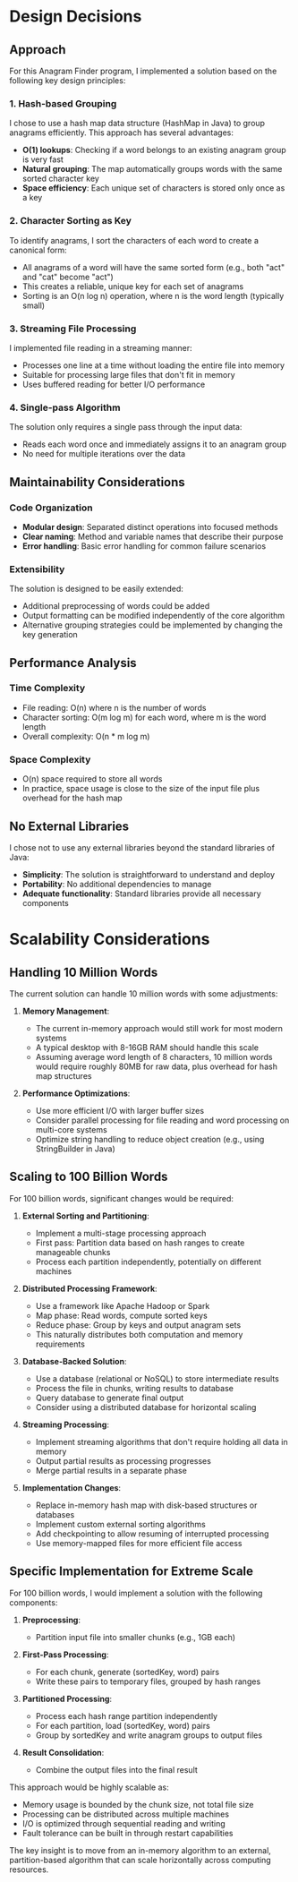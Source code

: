 # Design Decisions

## Approach
For this Anagram Finder program, I implemented a solution based on the following key design principles:

### 1. Hash-based Grouping
I chose to use a hash map data structure (HashMap in Java) to group anagrams efficiently. This approach has several advantages:
- **O(1) lookups**: Checking if a word belongs to an existing anagram group is very fast
- **Natural grouping**: The map automatically groups words with the same sorted character key
- **Space efficiency**: Each unique set of characters is stored only once as a key

### 2. Character Sorting as Key
To identify anagrams, I sort the characters of each word to create a canonical form:
- All anagrams of a word will have the same sorted form (e.g., both "act" and "cat" become "act")
- This creates a reliable, unique key for each set of anagrams
- Sorting is an O(n log n) operation, where n is the word length (typically small)

### 3. Streaming File Processing
I implemented file reading in a streaming manner:
- Processes one line at a time without loading the entire file into memory
- Suitable for processing large files that don't fit in memory
- Uses buffered reading for better I/O performance

### 4. Single-pass Algorithm
The solution only requires a single pass through the input data:
- Reads each word once and immediately assigns it to an anagram group
- No need for multiple iterations over the data

## Maintainability Considerations

### Code Organization
- **Modular design**: Separated distinct operations into focused methods
- **Clear naming**: Method and variable names that describe their purpose
- **Error handling**: Basic error handling for common failure scenarios

### Extensibility
The solution is designed to be easily extended:
- Additional preprocessing of words could be added
- Output formatting can be modified independently of the core algorithm
- Alternative grouping strategies could be implemented by changing the key generation

## Performance Analysis

### Time Complexity
- File reading: O(n) where n is the number of words
- Character sorting: O(m log m) for each word, where m is the word length
- Overall complexity: O(n * m log m)

### Space Complexity
- O(n) space required to store all words
- In practice, space usage is close to the size of the input file plus overhead for the hash map

## No External Libraries
I chose not to use any external libraries beyond the standard libraries of Java:
- **Simplicity**: The solution is straightforward to understand and deploy
- **Portability**: No additional dependencies to manage
- **Adequate functionality**: Standard libraries provide all necessary components

# Scalability Considerations

## Handling 10 Million Words
The current solution can handle 10 million words with some adjustments:

1. **Memory Management**:
   - The current in-memory approach would still work for most modern systems
   - A typical desktop with 8-16GB RAM should handle this scale
   - Assuming average word length of 8 characters, 10 million words would require roughly 80MB for raw data, plus overhead for hash map structures

2. **Performance Optimizations**:
   - Use more efficient I/O with larger buffer sizes
   - Consider parallel processing for file reading and word processing on multi-core systems
   - Optimize string handling to reduce object creation (e.g., using StringBuilder in Java)

## Scaling to 100 Billion Words
For 100 billion words, significant changes would be required:

1. **External Sorting and Partitioning**:
   - Implement a multi-stage processing approach
   - First pass: Partition data based on hash ranges to create manageable chunks
   - Process each partition independently, potentially on different machines

2. **Distributed Processing Framework**:
   - Use a framework like Apache Hadoop or Spark
   - Map phase: Read words, compute sorted keys
   - Reduce phase: Group by keys and output anagram sets
   - This naturally distributes both computation and memory requirements

3. **Database-Backed Solution**:
   - Use a database (relational or NoSQL) to store intermediate results
   - Process the file in chunks, writing results to database
   - Query database to generate final output
   - Consider using a distributed database for horizontal scaling

4. **Streaming Processing**:
   - Implement streaming algorithms that don't require holding all data in memory
   - Output partial results as processing progresses
   - Merge partial results in a separate phase

5. **Implementation Changes**:
   - Replace in-memory hash map with disk-based structures or databases
   - Implement custom external sorting algorithms
   - Add checkpointing to allow resuming of interrupted processing
   - Use memory-mapped files for more efficient file access

## Specific Implementation for Extreme Scale

For 100 billion words, I would implement a solution with the following components:

1. **Preprocessing**:
   - Partition input file into smaller chunks (e.g., 1GB each)

2. **First-Pass Processing**:
   - For each chunk, generate (sortedKey, word) pairs
   - Write these pairs to temporary files, grouped by hash ranges

3. **Partitioned Processing**:
   - Process each hash range partition independently
   - For each partition, load (sortedKey, word) pairs
   - Group by sortedKey and write anagram groups to output files

4. **Result Consolidation**:
   - Combine the output files into the final result

This approach would be highly scalable as:
- Memory usage is bounded by the chunk size, not total file size
- Processing can be distributed across multiple machines
- I/O is optimized through sequential reading and writing
- Fault tolerance can be built in through restart capabilities

The key insight is to move from an in-memory algorithm to an external, partition-based algorithm that can scale horizontally across computing resources.
